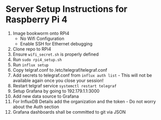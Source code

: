 # Server Setup Instructions for Raspberry Pi 4

1. Image bookworm onto RPi4
     - No Wifi Configuration
     - Enable SSH for Ethernet debugging
1. Clone repo to RPi4
1. Ensure `wifi_secret.sh` is properly defined 
1. Run `sudo rpi4_setup.sh`
1. Run `influx setup`
1. Copy telgraf.conf to /etc/telegraf/telegraf.conf
1. Add secrets to telegraf.conf from `influx auth list` - This will not be available again once you close your session!
1. Restart telgraf service `systemctl restart telegraf`
1. Setup Grafana by going to 192.179.1.1:3000
1. Add new data source to Grafana
1. For InfluxDB Details add the organization and the token - Do not worry about the Auth section
1. Grafana dashboards shall be committed to git via JSON